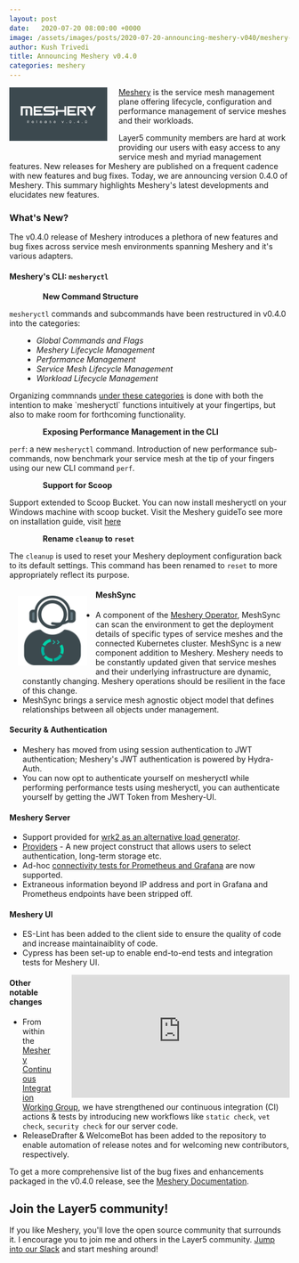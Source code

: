 ```yaml
---
layout: post
date:   2020-07-20 08:00:00 +0000
image: /assets/images/posts/2020-07-20-announcing-meshery-v040/meshery-v040.png
author: Kush Trivedi
title: Announcing Meshery v0.4.0
categories: meshery
---
```

<style>
.meshery-list-item {
        background-image:url('/assets/images/posts/2020-07-20-announcing-meshery-v040/meshery-logo-light.svg');
        height:1.5em;
        vertical-align: bottom;
        background-repeat: no-repeat;
        padding-left: 25px;
        margin-left: 15px;
        width: 20px;
        float:left;
}
.meshery-li-item {
        margin-left: 25px;
        font-style: italic;
}
.meshery-indent {
        margin-left: 30px;
}
</style>
<img src="/assets/images/posts/2020-07-20-announcing-meshery-v040/meshery-v040-inverted.png"
        alt="The service mesh management plane"
        style="width:35%;float:left;margin-right:20px;margin-bottom:20px;"/>

[Meshery](https://meshery.io) is the service mesh management plane offering lifecycle, configuration and performance management of service meshes and their workloads.

Layer5 community members are hard at work providing our users with easy access to any service mesh and myriad management features. New releases for Meshery are published on a frequent cadence with new features and bug fixes. Today, we are announcing version 0.4.0 of Meshery. This summary highlights Meshery's latest developments and elucidates new features.

### What's New?

The v0.4.0 release of Meshery introduces a plethora of new features and bug fixes across service mesh environments spanning Meshery and it's various adapters.

#### Meshery's CLI: `mesheryctl`

<div class="meshery-list-item"></div>

**New Command Structure** 

`mesheryctl` commands and subcommands have been restructured in v0.4.0 into the categories:

<ul>
<li class="meshery-li-item">Global Commands and Flags</li>
<li class="meshery-li-item">Meshery Lifecycle Management</li>
<li class="meshery-li-item">Performance Management</li>
<li class="meshery-li-item">Service Mesh Lifecycle Management</li>
<li class="meshery-li-item">Workload Lifecycle Management</li>
</ul>

<p class=".meshery-indent">Organizing commnands <a href="https://meshery.layer5.io/docs/guides/mesheryctl">under these categories</a> is done with both the intention to make `mesheryctl` functions intuitively at your fingertips, but also to make room for forthcoming functionality.</p>

<div class="meshery-list-item"></div>

**Exposing Performance Management in the CLI**

<p class=".meshery-indent"><code>perf</code>: a new <code>mesheryctl</code> command. Introduction of new performance sub-commands, now benchmark your service mesh at the tip of your fingers using our new CLI command <code>perf</code>.</p>

<div class="meshery-list-item"></div>

**Support for Scoop** 

Support extended to Scoop Bucket. You can now install mesheryctl on your Windows machine with scoop bucket. Visit the Meshery guideTo see more on installation guide, visit [here]()

<div class="meshery-list-item"></div>

**Rename `cleanup` to `reset`**

The `cleanup` is used to reset your Meshery deployment configuration back to its default settings. This command has been renamed to `reset` to more appropriately reflect its purpose.

<a href="https://meshery.io/community"><img alt="Layer5 Service Mesh Community" src="/assets/images/posts/2020-07-20-announcing-meshery-v040/meshery-operator-dark.svg" style="margin:15px;" width="125px" align="left" /></a>

#### MeshSync

- A component of the [Meshery Operator](https://github.com/layer5io/meshery-operator), MeshSync can scan the environment to get the deployment details of specific types of service meshes and the connected Kubernetes cluster. MeshSync is a new component addition to Meshery. Meshery needs to be constantly updated given that service meshes and their underlying infrastructure are dynamic, constantly changing.  Meshery operations should be resilient in the face of this change. 
- MeshSync brings a service mesh agnostic object model that defines relationships between all objects under management.

#### Security & Authentication

- Meshery has moved from using session authentication to JWT authentication; Meshery's JWT authentication is powered by Hydra-Auth.
- You can now opt to authenticate yourself on mesheryctl while performing performance tests using mesheryctl, you can authenticate yourself by getting the JWT Token from Meshery-UI.

#### Meshery Server

- Support provided for [wrk2 as an alternative load generator](https://meshery.layer5.io/docs/functionality/performance-management#load-generators).
- [Providers](https://meshery.layer5.io/docs/extensibility) - A new project construct that allows users to select authentication, long-term storage etc.
- Ad-hoc [connectivity tests for Prometheus and Grafana](https://meshery.layer5.io/docs/functionality/performance-management#grafana-and-meshery) are now supported.
- Extraneous information beyond IP address and port in Grafana and Prometheus endpoints have been stripped off.

#### Meshery UI

- ES-Lint has been added to the client side to ensure the quality of code and increase maintainaiblity of code.
- Cypress has been set-up to enable end-to-end tests and integration tests for Meshery UI.

<div id="layer5-intro" class="card-content" style="position:relative;float:right;margin-left:35px;" ><iframe width="392" height="220.5" src="https://www.youtube.com/embed/ds9D2KgZKxo" frameborder="0" allow="accelerometer; autoplay; encrypted-media; gyroscope; picture-in-picture" allowfullscreen></iframe></div>

#### Other notable changes

- From within the [Meshery Continuous Integration Working Group](https://www.youtube.com/watch?v=ds9D2KgZKxo&list=PL3A-A6hPO2IM7rYiKxG4l3eQNc6X3IUex), we have strengthened our continuous integration (CI) actions & tests by introducing new workflows like `static check`, `vet check`, `security check` for our server code.
- ReleaseDrafter & WelcomeBot has been added to the repository to enable automation of release notes and for welcoming new contributors, respectively.

To get a more comprehensive list of the bug fixes and enhancements packaged in the v0.4.0 release, see the [Meshery Documentation](https://meshery.layer5.io/docs/project/releases).

## Join the Layer5 community!
If you like Meshery, you'll love the open source community that surrounds it. I encourage you to join me and others in the Layer5 community. [Jump into our Slack](http://slack.layer5.io) and start meshing around!
